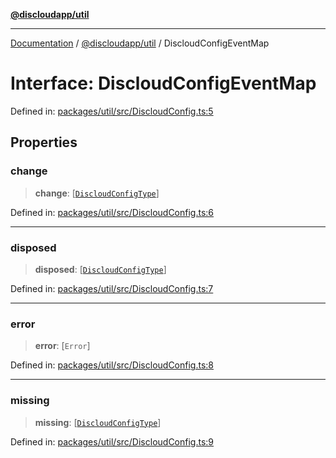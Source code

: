 [**@discloudapp/util**](../README.md)

***

[Documentation](../../../packages.md) / [@discloudapp/util](../README.md) / DiscloudConfigEventMap

# Interface: DiscloudConfigEventMap

Defined in: [packages/util/src/DiscloudConfig.ts:5](https://github.com/discloud/discloud.app/blob/bfcb626f6315ac03eb36b36e57f162cd101e1996/packages/util/src/DiscloudConfig.ts#L5)

## Properties

### change

> **change**: \[[`DiscloudConfigType`](../../api-types/type-aliases/DiscloudConfigType.md)\]

Defined in: [packages/util/src/DiscloudConfig.ts:6](https://github.com/discloud/discloud.app/blob/bfcb626f6315ac03eb36b36e57f162cd101e1996/packages/util/src/DiscloudConfig.ts#L6)

***

### disposed

> **disposed**: \[[`DiscloudConfigType`](../../api-types/type-aliases/DiscloudConfigType.md)\]

Defined in: [packages/util/src/DiscloudConfig.ts:7](https://github.com/discloud/discloud.app/blob/bfcb626f6315ac03eb36b36e57f162cd101e1996/packages/util/src/DiscloudConfig.ts#L7)

***

### error

> **error**: \[`Error`\]

Defined in: [packages/util/src/DiscloudConfig.ts:8](https://github.com/discloud/discloud.app/blob/bfcb626f6315ac03eb36b36e57f162cd101e1996/packages/util/src/DiscloudConfig.ts#L8)

***

### missing

> **missing**: \[[`DiscloudConfigType`](../../api-types/type-aliases/DiscloudConfigType.md)\]

Defined in: [packages/util/src/DiscloudConfig.ts:9](https://github.com/discloud/discloud.app/blob/bfcb626f6315ac03eb36b36e57f162cd101e1996/packages/util/src/DiscloudConfig.ts#L9)
